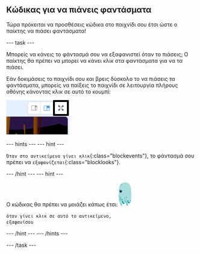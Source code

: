 ## Κώδικας για να πιάνεις φαντάσματα

Τώρα πρόκειται να προσθέσεις κώδικα στο παιχνίδι σου έτσι ώστε ο παίκτης να πιάσει φαντάσματα!

--- task ---

Μπορείς να κάνεις το φάντασμά σου να εξαφανιστεί όταν το πιάσεις; Ο παίκτης θα πρέπει να μπορεί να κάνει κλικ στα φαντάσματα για να τα πιάσει.

Εάν δοκιμάσεις το παιχνίδι σου και βρεις δύσκολο το να πιάσεις τα φαντάσματα, μπορείς να παίξεις το παιχνίδι σε λειτουργία πλήρους οθόνης κάνοντας κλικ σε αυτό το κουμπί:

![screenshot](images/ghost-fullscreen-annotated.png)

--- hints ---
 --- hint ---

`Όταν στο αντικείμενο γίνει κλικ`{:class="blockevents"}, το φάντασμά σου πρέπει να `εξαφανίζεται`{:class="blocklooks"}.

--- /hint --- --- hint ---

Ο κώδικας θα πρέπει να μοιάζει κάπως έτσι:![ghost-sprite](images/ghost-sprite.png)

```blocks3
όταν γίνει κλικ σε αυτό το αντικείμενο,
εξαφανίσου
```

--- /hint --- --- /hints ---

--- /task ---